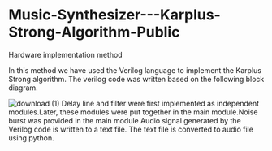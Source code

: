 # Music-Synthesizer---Karplus-Strong-Algorithm-Public

Hardware implementation method

In this method we have used the Verilog language to implement the Karplus Strong algorithm. The verilog code was written based on the following block diagram.

![download (1)](https://github.com/uday-b-n/Music-Synthesizer---Karplus-Strong-Algorithm-Public/assets/106739416/66cbb0da-7b6e-4db4-9c9b-40a843dea319)
Delay line and filter were first implemented as independent modules.Later, these modules were put together in the main module.Noise burst was provided in the main module Audio signal generated by the Verilog code is written to a text file. The text file is converted to audio file using python.
